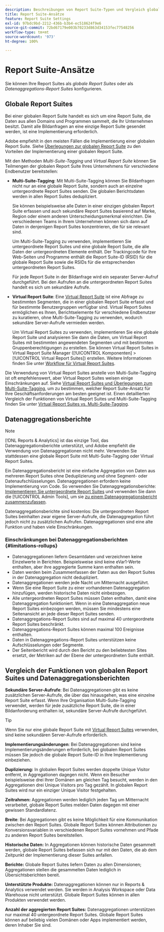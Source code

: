 ```yaml
---
description: Beschreibungen von Report Suite-Typen und Vergleich globaler Report Suites und Datenaggregations-Report Suites.
title: Report Suite-Ansätze
feature: Report Suite Settings
exl-id: 97bdc9bd-2212-436b-b3b4-ec518624f9e6
source-git-commit: 72bd67179e003b70233d863d34153fec77548256
workflow-type: tm+mt
source-wordcount: '973'
ht-degree: 100%

---
```


# Report Suite-Ansätze

<!-- change filename since page name changed? -->

Sie können Ihre Report Suites als *globale Report Suites* oder als *Datenaggregations-Report Suites* konfigurieren.

## Globale Report Suites

Bei einer globalen Report Suite handelt es sich um eine Report Suite, die Daten aus allen Domains und Programmen sammelt, die Ihr Unternehmen besitzt. Damit alle Bildanfragen an eine einzige Report Suite gesendet werden, ist eine Implementierung erforderlich.

Adobe empfiehlt in den meisten Fällen die Implementierung einer globalen Report Suite. Siehe [Überlegungen zur globalen Report Suite](https://experienceleague.adobe.com/docs/analytics/implementation/prepare/global-rs.html?lang=de) zu den Vorteilen der Implementierung einer globalen Report Suite.

Mit den Methoden *Multi-Suite-Tagging* und *Virtual Report Suite* können Sie Teilmengen der globalen Report Suite Ihres Unternehmens für verschiedene Endbenutzer bereitstellen:

* **Multi-Suite-Tagging**: Mit Multi-Suite-Tagging können Sie Bildanfragen nicht nur an eine globale Report Suite, sondern auch an einzelne untergeordnete Report Suites senden. Die globalen Berichtsdaten werden in allen Report Suites dedupliziert.

   Sie können beispielsweise alle Daten in einer einzigen globalen Report Suite erfassen und auch sekundäre Report Suites basierend auf Marke, Region oder einem anderen Unterscheidungsmerkmal einrichten. Die verschiedenen Teams in Ihrem Unternehmen können sich dann auf Daten in denjenigen Report Suites konzentrieren, die für sie relevant sind.

   Um Multi-Suite-Tagging zu verwenden, implementieren Sie untergeordnete Report Suites und eine globale Report Suite, die alle Daten der untergeordneten Elemente enthält. Der Trackingcode für Ihre Web-Seiten und Programme enthält die Report Suite-ID (RSID) für die globale Report Suite sowie die RSIDs für die entsprechenden untergeordneten Report Suites.<!-- Wording/be more specific? And include any links? -->

   Für jede Report Suite in der Bildanfrage wird ein separater Server-Aufruf durchgeführt. Bei den Aufrufen an die untergeordneten Report Suites handelt es sich um sekundäre Aufrufe.

* **Virtual Report Suite**: Eine [Virtual Report Suite](/help/components/vrs/vrs-about.md) ist eine Abfrage zu bestimmten Segmenten, die in einer globalen Report Suite erfasst und für bestimmte Benutzergruppen verfügbar sind. Virtual Report Suites ermöglichen es Ihnen, Berichtselemente für verschiedene Endbenutzer zu kuratieren, ohne Multi-Suite-Tagging zu verwenden, wodurch sekundäre Server-Aufrufe vermieden werden.

   Um Virtual Report Suites zu verwenden, implementieren Sie eine globale Report Suite und analysieren Sie dann die Daten, um Virtual Report Suites mit bestimmten angewendeten Segmenten und mit bestimmten Gruppenberechtigungen zu erstellen. Sie können Virtual Report Suites in Virtual Report Suite Manager ([!UICONTROL Komponenten] > [!UICONTROL Virtual Report Suites]) erstellen. Weitere Informationen finden Sie unter [Workflow für Virtual Report Suites](/help/components/vrs/c-workflow-vrs/vrs-workflow.md).

Die Verwendung von Virtual Report Suites anstelle von Multi-Suite-Tagging ist oft empfehlenswert, aber Virtual Report Suites weisen einige Einschränkungen auf. Siehe [Virtual Report Suites und Überlegungen zum Multi-Suite-Tagging](/help/components/vrs/vrs-considerations.md), um zu bestimmen, welcher Report Suite-Ansatz für Ihre Geschäftsanforderungen am besten geeignet ist. Einen detaillierten Vergleich der Funktionen von Virtual Report Suites und Multi-Suite-Tagging finden Sie unter [Virtual Report Suites vs. Multi-Suite-Tagging](/help/components/vrs/vrs-about.md#section_317E4D21CCD74BC38166D2F57D214F78).

## Datenaggregationsberichte

>[!NOTE]
>
>[!DNL Reports & Analytics] ist das einzige Tool, das Datenaggregationsberichte unterstützt, und Adobe empfiehlt die Verwendung von Datenaggregationen nicht mehr. Verwenden Sie stattdessen eine globale Report Suite mit Multi-Suite-Tagging oder Virtual Report Suites.

Ein Datenaggregationsbericht ist eine einfache Aggregation von Daten aus mehreren Report Suites ohne Deduplizierung und ohne Segment- oder Datenaufschlüsselungen. Datenaggregationen erfordern keine Implementierung von Code. So verwenden Sie Datenaggregationsberichte: [Implementieren Sie untergeordnete Report Suites](/help/admin/c-manage-report-suites/c-new-report-suite/t-create-a-report-suite.md) und verwenden Sie dann die [!UICONTROL Admin Tools], um sie [zu einem Datenaggregationsbericht zusammenzufassen](/help/admin/c-manage-report-suites/t-rollups.md).

Datenaggregationsberichte sind kostenlos: Die untergeordneten Report Suites beinhalten zwar eigene Server-Aufrufe, die Datenaggregation führt jedoch nicht zu zusätzlichen Aufrufen. Datenaggregationen sind eine alte Funktion und haben viele Einschränkungen.

### Einschränkungen bei Datenaggregationsberichten {#limitations-rollups}

* Datenaggregationen liefern Gesamtdaten und verzeichnen keine Einzelwerte in Berichten. Beispielsweise sind keine eVar1-Werte enthalten, aber ihre aggregierte Summe kann enthalten sein.
* Daten werden beim Zusammenfassen der Daten aus den Report Suites in der Datenaggregation nicht dedupliziert.
* Datenaggregationen werden jede Nacht um Mitternacht ausgeführt.
* Wenn Sie eine Report Suite zu einer vorhandenen Datenaggregation hinzufügen, werden historische Daten nicht einbezogen.
* Alle untergeordneten Report Suites müssen Daten enthalten, damit eine Datenaggregation funktioniert. Wenn in eine Datenaggregation neue Report Suites einbezogen werden, müssen Sie mindestens eine Seitenansicht an jede dieser Report Suites senden.
* Datenaggregations-Report Suites sind auf maximal 40 untergeordnete Report Suites beschränkt.
* Datenaggregations-Report Suites können maximal 100 Ereignisse enthalten.
* Daten in Datenaggregations-Report Suites unterstützen keine Aufschlüsselungen oder Segmente.
* Der Seitenbericht wird durch den Bericht zu den beliebtesten Sites ersetzt, der Metriken auf der Ebene der untergeordneten Suite enthält.

## Vergleich der Funktionen von globalen Report Suites und Datenaggregationsberichten

**Sekundäre Server-Aufrufe**: Bei Datenaggregationen gibt es keine zusätzlichen Server-Aufrufe, die über das hinausgehen, was eine einzelne Report Suite erfasst. Wenn Ihre Organisation Multi-Suite-Tagging verwendet, werden für jede zusätzliche Report Suite, die in einer Bildanforderung enthalten ist, sekundäre Server-Aufrufe durchgeführt.

>[!TIP]
>
>Wenn Sie nur eine globale Report Suite mit [Virtual Report Suites](/help/components/vrs/vrs-considerations.md) verwenden, sind keine sekundären Server-Aufrufe erforderlich.

**Implementierungsänderungen**: Bei Datenaggregationen sind keine Implementierungsänderungen erforderlich, bei globalen Report Suites müssen Sie jedoch die globale Report Suite-ID in Ihre Implementierung einbeziehen.

**Duplizierung:** In globalen Report Suites werden doppelte Unique Visitor entfernt, in Aggregationen dagegen nicht. Wenn ein Besucher beispielsweise drei Ihrer Domänen am gleichen Tag besucht, werden in den Aggregationen drei Unique Visitors pro Tag gezählt. In globalen Report Suites wird nur ein einziger Unique Visitor festgehalten.

**Zeitrahmen:** Aggregationen werden lediglich jeden Tag um Mitternacht verarbeitet, globale Report Suites melden Daten dagegen mit einer gewissen Standardlatenz.

**Breite**: Bei Aggregationen gibt es keine Möglichkeit für eine Kommunikation zwischen den Report Suites. Globale Report Suites können Attributionen zu Konversionsvariablen in verschiedenen Report Suites vornehmen und Pfade zu anderen Report Suites bereitstellen.

**Historische Daten:** In Aggregationen können historische Daten gesammelt werden, globale Report Suites befassen sich nur mit den Daten, die ab dem Zeitpunkt der Implementierung dieser Suites anfallen.

**Berichte:** Globale Report Suites liefern Daten zu allen Dimensionen; Aggregationen stellen die gesammelten Daten lediglich in Übersichtsberichten bereit.

**Unterstützte Produkte:** Datenaggregationen können nur in Reports &amp; Analytics verwendet werden. Sie werden in Analysis Workspace oder Data Warehouse nicht unterstützt. Globale Report Suites können in allen Produkten verwendet werden.

**Anzahl der aggregierten Report Suites:** Datenaggregationen unterstützen nur maximal 40 untergeordnete Report Suites. Globale Report Suites können auf beliebig vielen Domänen oder Apps implementiert werden, deren Inhaber Sie sind.
